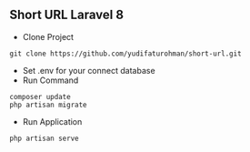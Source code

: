 ## Short URL Laravel 8
- Clone Project
```shell
git clone https://github.com/yudifaturohman/short-url.git
```
- Set .env for your connect database
- Run Command
```shell
composer update
php artisan migrate
```
- Run Application
```shell
php artisan serve
```
